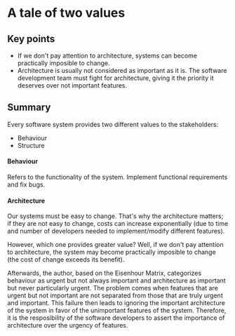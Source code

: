 # A tale of two values

## Key points

- If we don't pay attention to architecture, systems can become practically imposible to change.
- Architecture is usually not considered as important as it is. The software development team must fight for architecture, giving it the priority it deserves over not important features.

## Summary

Every software system provides two different values to the stakeholders:
- Behaviour
- Structure

#### Behaviour
Refers to the functionality of the system. Implement functional requirements and fix bugs.

#### Architecture
Our systems must be easy to change. That's why the architecture matters; if they are not easy to change, costs can increase exponentially (due to time and number of developers needed to implement/modify different features).

However, which one provides greater value? Well, if we don't pay attention to architecture, the system may become practically imposible to change (the cost of change exceeds its benefit).

Afterwards, the author, based on the Eisenhour Matrix, categorizes behaviour as urgent but not always important and architecture as important but never particularly urgent. The problem comes when features that are urgent but not important are not separated from those that are truly urgent and important. This failure then leads to ignoring the important architecture of the system in favor of the unimportant features of the system. Therefore, it is the resposibility of the software developers to assert the importance of architecture over the urgency of features.




